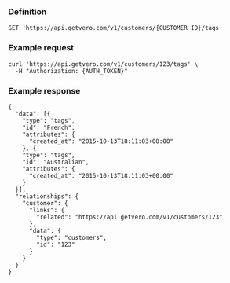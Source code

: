 ### Definition

<pre class="bash"><code>GET 'https://api.getvero.com/v1/customers/{CUSTOMER_ID}/tags</code></pre>

### Example request

<pre class="bash"><code>curl 'https://api.getvero.com/v1/customers/123/tags' \
  -H "Authorization: {AUTH_TOKEN}"</code></pre>

### Example response

<pre class="bash"><code class="json">{
  "data": [{
    "type": "tags",
    "id": "French",
    "attributes": {
      "created_at": "2015-10-13T18:11:03+00:00"
    }, {
    "type": "tags",
    "id": "Australian",
    "attributes": {
      "created_at": "2015-10-13T18:11:03+00:00"
    }
  }],
  "relationships": {
    "customer": {
      "links": {
        "related": "https://api.getvero.com/v1/customers/123"
      },
      "data": {
        "type": "customers",
        "id": "123"
      }
    }
  }
}</code></pre>